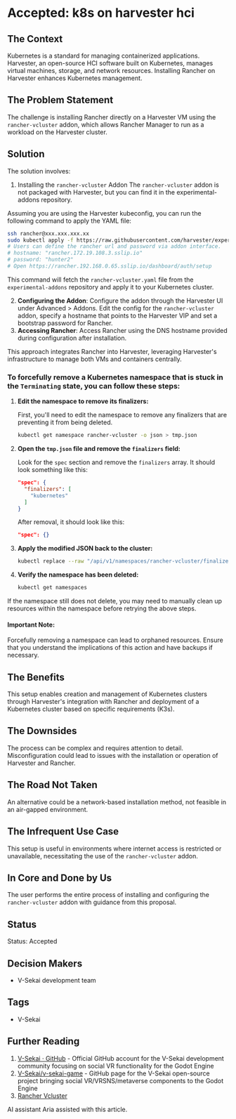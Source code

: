 # Accepted: k8s on harvester hci

## The Context

Kubernetes is a standard for managing containerized applications. Harvester, an open-source HCI software built on Kubernetes, manages virtual machines, storage, and network resources. Installing Rancher on Harvester enhances Kubernetes management.

## The Problem Statement

The challenge is installing Rancher directly on a Harvester VM using the `rancher-vcluster` addon, which allows Rancher Manager to run as a workload on the Harvester cluster.

## Solution

The solution involves:

1. Installing the `rancher-vcluster` Addon
   The `rancher-vcluster` addon is not packaged with Harvester, but you can find it in the experimental-addons repository.

Assuming you are using the Harvester kubeconfig, you can run the following command to apply the YAML file:

```bash
ssh rancher@xxx.xxx.xxx.xx
sudo kubectl apply -f https://raw.githubusercontent.com/harvester/experimental-addons/main/rancher-vcluster/rancher-vcluster.yaml
# Users can define the rancher url and password via addon interface.
# hostname: "rancher.172.19.108.3.sslip.io"
# password: "hunter2"
# Open https://rancher.192.168.0.65.sslip.io/dashboard/auth/setup
```

This command will fetch the `rancher-vcluster.yaml` file from the `experimental-addons` repository and apply it to your Kubernetes cluster.

2. **Configuring the Addon**: Configure the addon through the Harvester UI under Advanced > Addons. Edit the config for the `rancher-vcluster` addon, specify a hostname that points to the Harvester VIP and set a bootstrap password for Rancher.
3. **Accessing Rancher**: Access Rancher using the DNS hostname provided during configuration after installation.

This approach integrates Rancher into Harvester, leveraging Harvester's infrastructure to manage both VMs and containers centrally.

### To forcefully remove a Kubernetes namespace that is stuck in the `Terminating` state, you can follow these steps:

1. **Edit the namespace to remove its finalizers:**

   First, you'll need to edit the namespace to remove any finalizers that are preventing it from being deleted.

   ```sh
   kubectl get namespace rancher-vcluster -o json > tmp.json
   ```

2. **Open the `tmp.json` file and remove the `finalizers` field:**

   Look for the `spec` section and remove the `finalizers` array. It should look something like this:

   ```json
   "spec": {
     "finalizers": [
       "kubernetes"
     ]
   }
   ```

   After removal, it should look like this:

   ```json
   "spec": {}
   ```

3. **Apply the modified JSON back to the cluster:**

   ```sh
   kubectl replace --raw "/api/v1/namespaces/rancher-vcluster/finalize" -f ./tmp.json
   ```

4. **Verify the namespace has been deleted:**

   ```sh
   kubectl get namespaces
   ```

If the namespace still does not delete, you may need to manually clean up resources within the namespace before retrying the above steps.

#### Important Note:
Forcefully removing a namespace can lead to orphaned resources. Ensure that you understand the implications of this action and have backups if necessary.

## The Benefits

This setup enables creation and management of Kubernetes clusters through Harvester's integration with Rancher and deployment of a Kubernetes cluster based on specific requirements (K3s).

## The Downsides

The process can be complex and requires attention to detail. Misconfiguration could lead to issues with the installation or operation of Harvester and Rancher.

## The Road Not Taken

An alternative could be a network-based installation method, not feasible in an air-gapped environment.

## The Infrequent Use Case

This setup is useful in environments where internet access is restricted or unavailable, necessitating the use of the `rancher-vcluster` addon.

## In Core and Done by Us

The user performs the entire process of installing and configuring the `rancher-vcluster` addon with guidance from this proposal.

## Status

Status: Accepted

## Decision Makers

- V-Sekai development team

## Tags

- V-Sekai

## Further Reading

1. [V-Sekai · GitHub](https://github.com/v-sekai) - Official GitHub account for the V-Sekai development community focusing on social VR functionality for the Godot Engine
2. [V-Sekai/v-sekai-game](https://github.com/v-sekai/v-sekai-game) - GitHub page for the V-Sekai open-source project bringing social VR/VRSNS/metaverse components to the Godot Engine
3. [Rancher Vcluster](https://docs.harvesterhci.io/v1.2/advanced/addons/rancher-vcluster)

AI assistant Aria assisted with this article.
